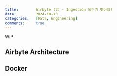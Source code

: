 ```yaml
---
title:        Airbyte (2) - Ingestion 되는거 맞아요?
date:         2024-10-13
categories:   [Data, Engineering]
comments:     true
---
```


WIP

## Airbyte Architecture



## Docker